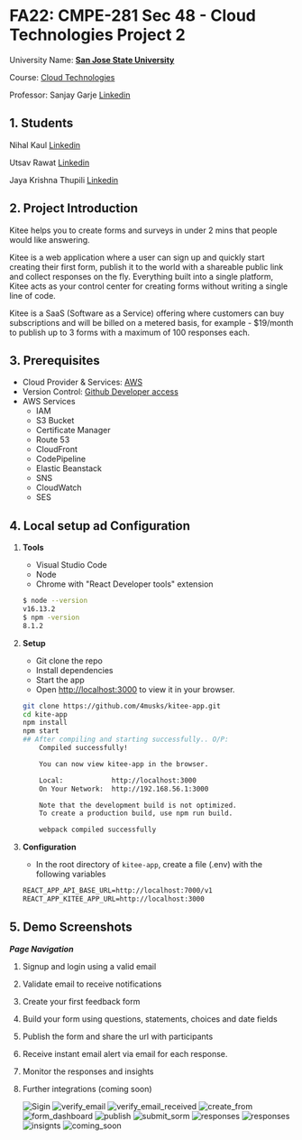 # FA22: CMPE-281 Sec 48 - Cloud Technologies Project 2

University Name: **[San Jose State University](http://www.sjsu.edu)**

Course: [Cloud Technologies](https://catalog.sjsu.edu/preview_course_nopop.php?catoid=12&coid=58375)

Professor: Sanjay Garje [Linkedin](https://www.linkedin.com/in/sanjaygarje)

## 1. Students

Nihal Kaul [Linkedin](https://www.linkedin.com/in/nihalwashere)

Utsav Rawat [Linkedin](https://www.linkedin.com/in/utsav-rawat-a519aa131)

Jaya Krishna Thupili [Linkedin](https://www.linkedin.com/in/thupili)

## 2. Project Introduction

Kitee helps you to create forms and surveys in under 2 mins that people would like answering.

Kitee is a web application where a user can sign up and quickly start creating their first form, publish it to the world with a shareable public link and collect responses on the fly. Everything built into a single platform, Kitee acts as your control center for creating forms without writing a single line of code.

Kitee is a SaaS (Software as a Service) offering where customers can buy subscriptions and will be billed on a metered basis, for example - $19/month to publish up to 3 forms with a maximum of 100 responses each.

## 3. Prerequisites

- Cloud Provider & Services: [AWS](https://aws.amazon.com/free/)
- Version Control: [Github Developer access](github.com/)
- AWS Services
  - IAM
  - S3 Bucket
  - Certificate Manager
  - Route 53
  - CloudFront
  - CodePipeline
  - Elastic Beanstack
  - SNS
  - CloudWatch
  - SES

## 4. Local setup ad Configuration

1. **Tools**

   - Visual Studio Code
   - Node
   - Chrome with "React Developer tools" extension

   ```bash
   $ node --version
   v16.13.2
   $ npm -version
   8.1.2
   ```

2. **Setup**

   - Git clone the repo
   - Install dependencies
   - Start the app
   - Open [http://localhost:3000](http://localhost:3000) to view it in your browser.

   ```bash
   git clone https://github.com/4musks/kitee-app.git
   cd kite-app
   npm install
   npm start
   ## After compiling and starting successfully.. O/P:
       Compiled successfully!

       You can now view kitee-app in the browser.

       Local:            http://localhost:3000
       On Your Network:  http://192.168.56.1:3000

       Note that the development build is not optimized.
       To create a production build, use npm run build.

       webpack compiled successfully
   ```

3. **Configuration**

   - In the root directory of `kitee-app`, create a file (.env) with the following variables

   ```txt
   REACT_APP_API_BASE_URL=http://localhost:7000/v1
   REACT_APP_KITEE_APP_URL=http://localhost:3000
   ```

## 5. Demo Screenshots

**_Page Navigation_**

1. Signup and login using a valid email
2. Validate email to receive notifications
3. Create your first feedback form
4. Build your form using questions, statements, choices and date fields
5. Publish the form and share the url with participants
6. Receive instant email alert via email for each response.
7. Monitor the responses and insights
8. Further integrations (coming soon)

   ![Sigin](screenshots/1.signup_page.png)
   ![verify_email](screenshots/2.1.verify_email.png)
   ![verify_email_received](screenshots/2.2.email_received.png)
   ![create_from](screenshots/3.create_form.png)
   ![form_dashboard](screenshots/3.create_form_dashboard.png)
   ![publish](screenshots/4.publish_form.png)
   ![submit_sorm](screenshots/5.share_submit_form.png)
   ![responses](screenshots/6.1.responses_received.png)
   ![responses](screenshots/6.responses_received.png)
   ![insignts](screenshots/7.insights.png)
   ![coming_soon](screenshots/8.coming_soon.png)
